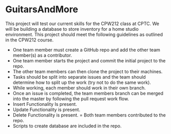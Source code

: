# GuitarsAndMore

This project will test our current skills for the CPW212 class at CPTC.
We will be building a database to store inventory for a home studio environment.
This project should meet the following guidelines as outlined in the CPW212 course.

- One team member must create a GitHub repo and add the other team member(s) as a contributor.
- One team member starts the project and commit the initial project to the repo.
- The other team members can then clone the project to their machines.
- Tasks should be split into separate issues and the team should determine how to split up the work (try not to do the same work).
- While working, each member should work in their own branch.
- Once an issue is completed, the team members branch can be merged into the master by following the pull request work flow.
- Insert Functionality Is present.
- Update Functionality is present.
- Delete Functionality is present.
= Both team members contributed to the repo.
- Scripts to create database are included in the repo.
